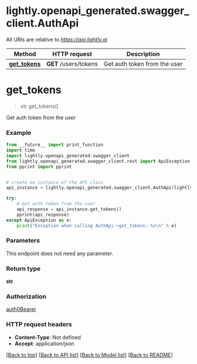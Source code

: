 # lightly.openapi_generated.swagger_client.AuthApi

All URIs are relative to *https://api.lightly.ai*

Method | HTTP request | Description
------------- | ------------- | -------------
[**get_tokens**](AuthApi.md#get_tokens) | **GET** /users/tokens | Get auth token from the user

# **get_tokens**
> str get_tokens()

Get auth token from the user

### Example
```python
from __future__ import print_function
import time
import lightly.openapi_generated.swagger_client
from lightly.openapi_generated.swagger_client.rest import ApiException
from pprint import pprint


# create an instance of the API class
api_instance = lightly.openapi_generated.swagger_client.AuthApi(lightly.openapi_generated.swagger_client.ApiClient(configuration))

try:
    # Get auth token from the user
    api_response = api_instance.get_tokens()
    pprint(api_response)
except ApiException as e:
    print("Exception when calling AuthApi->get_tokens: %s\n" % e)
```

### Parameters
This endpoint does not need any parameter.

### Return type

**str**

### Authorization

[auth0Bearer](../README.md#auth0Bearer)

### HTTP request headers

 - **Content-Type**: Not defined
 - **Accept**: application/json

[[Back to top]](#) [[Back to API list]](../README.md#documentation-for-api-endpoints) [[Back to Model list]](../README.md#documentation-for-models) [[Back to README]](../README.md)


